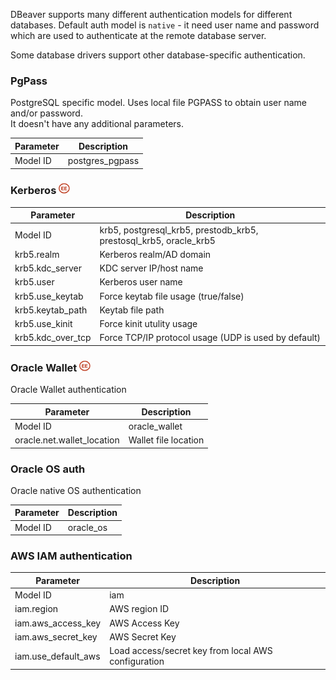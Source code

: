 DBeaver supports many different authentication models for different databases.
Default auth model is `native` - it need user name and password which are used to authenticate at the remote database server.

Some database drivers support other database-specific authentication.

### PgPass

PostgreSQL specific model. Uses local file PGPASS to obtain user name and/or password.  
It doesn't have any additional parameters.

Parameter | Description
---|---
Model ID | postgres_pgpass

### Kerberos <img src="images/ee.png" vspace="0" border="0" height="18"/>

Parameter | Description
---|---
Model ID | krb5, postgresql_krb5, prestodb_krb5, prestosql_krb5, oracle_krb5
krb5.realm | Kerberos realm/AD domain
krb5.kdc_server | KDC server IP/host name
krb5.user | Kerberos user name
krb5.use_keytab | Force keytab file usage (true/false)
krb5.keytab_path | Keytab file path
krb5.use_kinit | Force kinit utulity usage
krb5.kdc_over_tcp | Force TCP/IP protocol usage (UDP is used by default)

### Oracle Wallet <img src="images/ee.png" vspace="0" border="0" height="18"/>

Oracle Wallet authentication

Parameter | Description
---|---
Model ID | oracle_wallet
oracle.net.wallet_location | Wallet file location

### Oracle OS auth

Oracle native OS authentication

Parameter | Description
---|---
Model ID | oracle_os

### AWS IAM authentication

Parameter | Description
---|---
Model ID | iam
iam.region | AWS region ID
iam.aws_access_key | AWS Access Key
iam.aws_secret_key | AWS Secret Key
iam.use_default_aws | Load access/secret key from local AWS configuration
